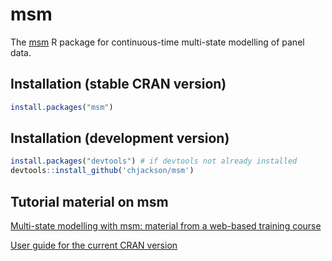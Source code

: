 msm
===

The [msm](http://cran.r-project.org/package=msm) R package for continuous-time multi-state modelling of panel data.


## Installation (stable CRAN version)
```r
install.packages("msm")
```

## Installation (development version)

```r
install.packages("devtools") # if devtools not already installed
devtools::install_github('chjackson/msm')
```

## Tutorial material on msm 

[Multi-state modelling with msm: material from a web-based training course](https://chjackson.github.io/msm/msmcourse/)

[User guide for the current CRAN version](https://cran.r-project.org/web/packages/msm/vignettes/msm-manual.pdf)
